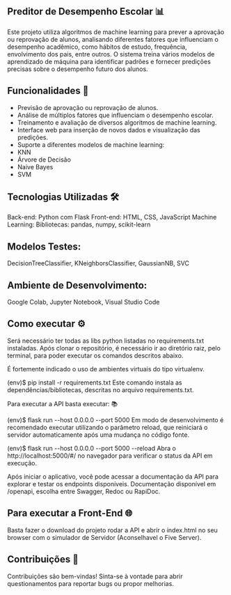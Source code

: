 ## Preditor de Desempenho Escolar 📊
Este projeto utiliza algoritmos de machine learning para prever a aprovação ou reprovação de alunos, analisando diferentes fatores que influenciam o desempenho acadêmico, como hábitos de estudo, frequência, envolvimento dos pais, entre outros. O sistema treina vários modelos de aprendizado de máquina para identificar padrões e fornecer predições precisas sobre o desempenho futuro dos alunos.

## Funcionalidades 🚀
 - Previsão de aprovação ou reprovação de alunos.
 - Análise de múltiplos fatores que influenciam o desempenho escolar.
 - Treinamento e avaliação de diversos algoritmos de machine learning.
 - Interface web para inserção de novos dados e visualização das predições.
 - Suporte a diferentes modelos de machine learning:
 - KNN
 - Árvore de Decisão
 - Naive Bayes
 - SVM

## Tecnologias Utilizadas 🛠️
Back-end: Python com Flask
Front-end: HTML, CSS, JavaScript
Machine Learning:
Bibliotecas: pandas, numpy, scikit-learn

## Modelos Testes: 
DecisionTreeClassifier, KNeighborsClassifier, GaussianNB, SVC

## Ambiente de Desenvolvimento: 
Google Colab, Jupyter Notebook, Visual Studio Code

## Como executar ⚙️
Será necessário ter todas as libs python listadas no requirements.txt instaladas. Após clonar o repositório, é necessário ir ao diretório raiz, pelo terminal, para poder executar os comandos descritos abaixo.

É fortemente indicado o uso de ambientes virtuais do tipo virtualenv.

(env)$ pip install -r requirements.txt
Este comando instala as dependências/bibliotecas, descritas no arquivo requirements.txt.

Para executar a API basta executar: 📚

(env)$ flask run --host 0.0.0.0 --port 5000
Em modo de desenvolvimento é recomendado executar utilizando o parâmetro reload, que reiniciará o servidor automaticamente após uma mudança no código fonte.

(env)$ flask run --host 0.0.0.0 --port 5000 --reload
Abra o http://localhost:5000/#/ no navegador para verificar o status da API em execução.

Após iniciar o aplicativo, você pode acessar a documentação da API para explorar e testar os endpoints disponíveis. Documentação disponível em /openapi, escolha entre Swagger, Redoc ou RapiDoc.

## Para executar a Front-End 🌐
Basta fazer o download do projeto rodar a API e abrir o index.html no seu browser com o simulador de Servidor (Aconselhavel o Five Server).

## Contribuições 🤝
Contribuições são bem-vindas! Sinta-se à vontade para abrir questionamentos para reportar bugs ou propor melhorias.
